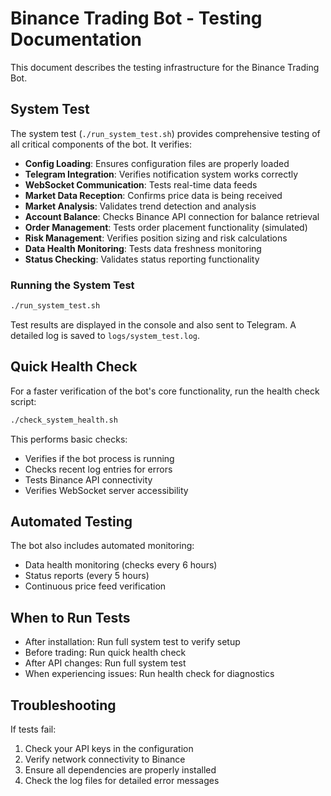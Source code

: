 # Binance Trading Bot - Testing Documentation

This document describes the testing infrastructure for the Binance Trading Bot.

## System Test

The system test (`./run_system_test.sh`) provides comprehensive testing of all critical components of the bot. It verifies:

- **Config Loading**: Ensures configuration files are properly loaded
- **Telegram Integration**: Verifies notification system works correctly
- **WebSocket Communication**: Tests real-time data feeds
- **Market Data Reception**: Confirms price data is being received
- **Market Analysis**: Validates trend detection and analysis
- **Account Balance**: Checks Binance API connection for balance retrieval
- **Order Management**: Tests order placement functionality (simulated)
- **Risk Management**: Verifies position sizing and risk calculations
- **Data Health Monitoring**: Tests data freshness monitoring
- **Status Checking**: Validates status reporting functionality

### Running the System Test

```bash
./run_system_test.sh
```

Test results are displayed in the console and also sent to Telegram. A detailed log is saved to `logs/system_test.log`.

## Quick Health Check

For a faster verification of the bot's core functionality, run the health check script:

```bash
./check_system_health.sh
```

This performs basic checks:

- Verifies if the bot process is running
- Checks recent log entries for errors
- Tests Binance API connectivity
- Verifies WebSocket server accessibility

## Automated Testing

The bot also includes automated monitoring:

- Data health monitoring (checks every 6 hours)
- Status reports (every 5 hours)
- Continuous price feed verification

## When to Run Tests

- After installation: Run full system test to verify setup
- Before trading: Run quick health check
- After API changes: Run full system test
- When experiencing issues: Run health check for diagnostics

## Troubleshooting

If tests fail:

1. Check your API keys in the configuration
2. Verify network connectivity to Binance
3. Ensure all dependencies are properly installed
4. Check the log files for detailed error messages
